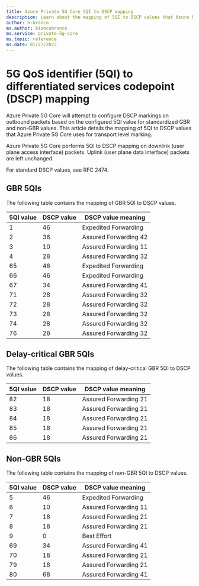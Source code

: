```yaml
---
title: Azure Private 5G Core 5QI to DSCP mapping
description: Learn about the mapping of 5QI to DSCP values that Azure Private 5G Core uses for transport level marking.
author: b-branco
ms.author: biancabranco
ms.service: private-5g-core
ms.topic: reference
ms.date: 01/27/2023
---
```


# 5G QoS identifier (5QI) to differentiated services codepoint (DSCP) mapping

Azure Private 5G Core will attempt to configure DSCP markings on outbound packets based on the configured 5QI value for standardized GBR and non-GBR values. This article details the mapping of 5QI to DSCP values that Azure Private 5G Core uses for transport level marking.

Azure Private 5G Core performs 5QI to DSCP mapping on downlink (user plane access interface) packets. Uplink (user plane data interface) packets are left unchanged.

For standard DSCP values, see RFC 2474.

## GBR 5QIs

The following table contains the mapping of GBR 5QI to DSCP values.

| 5QI value | DSCP value | DSCP value meaning |
|--|--|--|
| 1 | 46 | Expedited Forwarding |
| 2 | 36 | Assured Forwarding 42 |
| 3 | 10 | Assured Forwarding 11 |
| 4 | 28 | Assured Forwarding 32 |
| 65 | 46 | Expedited Forwarding |
| 66 | 46 | Expedited Forwarding |
| 67 | 34 | Assured Forwarding 41 |
| 71 | 28 | Assured Forwarding 32 |
| 72 | 28 | Assured Forwarding 32 |
| 73 | 28 | Assured Forwarding 32 |
| 74 | 28 | Assured Forwarding 32 |
| 76 | 28 | Assured Forwarding 32 |

## Delay-critical GBR 5QIs

The following table contains the mapping of delay-critical GBR 5QI to DSCP values.

| 5QI value | DSCP value | DSCP value meaning |
|--|--|--|
| 82 | 18 | Assured Forwarding 21 |
| 83 | 18 | Assured Forwarding 21 |
| 84 | 18 | Assured Forwarding 21 |
| 85 | 18 | Assured Forwarding 21 |
| 86 | 18 | Assured Forwarding 21 |

## Non-GBR 5QIs

The following table contains the mapping of non-GBR 5QI to DSCP values.

| 5QI value | DSCP value | DSCP value meaning |
|--|--|--|
| 5 | 46 | Expedited Forwarding |
| 6 | 10 | Assured Forwarding 11 |
| 7 | 18 | Assured Forwarding 21 |
| 8 | 18 | Assured Forwarding 21 |
| 9 | 0 | Best Effort | 
| 69 | 34 | Assured Forwarding 41 |
| 70 | 18 | Assured Forwarding 21 |
| 79 | 18 | Assured Forwarding 21 |
| 80 | 68 | Assured Forwarding 41 |
